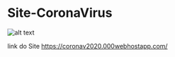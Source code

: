 # Site-CoronaVirus

![alt text](https://github.com/[heliocost]/[Site-CoronaVirus]/blob/[icones]/ic_corona.png?raw=true)

link do Site
https://coronav2020.000webhostapp.com/

